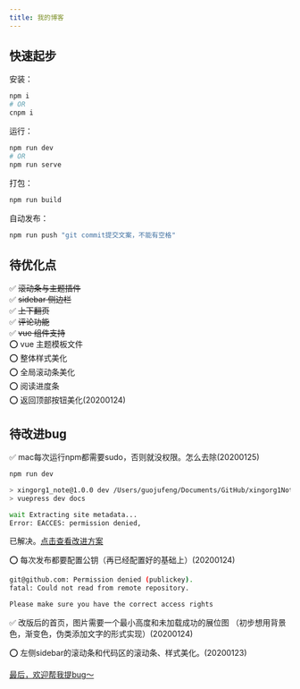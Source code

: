 ```yaml
---
title: 我的博客
---
```

## 快速起步

安装：

```bash
npm i
# OR
cnpm i
```

运行：

```bash
npm run dev
# OR
npm run serve
```

打包：

```bash
npm run build
```

自动发布：

```bash
npm run push "git commit提交文案，不能有空格"
```

## 待优化点

:white_check_mark: ~~滚动条与主题插件~~  
:white_check_mark: ~~sidebar 侧边栏~~  
:white_check_mark: ~~上下翻页~~  
:white_check_mark: ~~评论功能~~  
:white_check_mark: ~~vue 组件支持~~  
:o: vue 主题模板文件  
:o: 整体样式美化  
:o: 全局滚动条美化  
:o: 阅读进度条  
:o: 返回顶部按钮美化(20200124)

## 待改进bug
:white_check_mark: mac每次运行npm都需要sudo，否则就没权限。怎么去除(20200125)
```sh
npm run dev

> xingorg1_note@1.0.0 dev /Users/guojufeng/Documents/GitHub/xingorg1Note
> vuepress dev docs

wait Extracting site metadata...
Error: EACCES: permission denied,
```
已解决。[点击查看改进方案](../../devTools/npm/mac命令需要输入sudo的问题)

:o: 每次发布都要配置公钥（再已经配置好的基础上）(20200124)
```bash
git@github.com: Permission denied (publickey).
fatal: Could not read from remote repository.

Please make sure you have the correct access rights
```
:white_check_mark: 改版后的首页，图片需要一个最小高度和未加载成功的展位图
（初步想用背景色，渐变色，伪类添加文字的形式实现）(20200124)

:o: 左侧sidebar的滚动条和代码区的滚动条、样式美化。(20200123)

[最后，欢迎帮我提bug～]()

<Vssue title="【About】我的博客" />